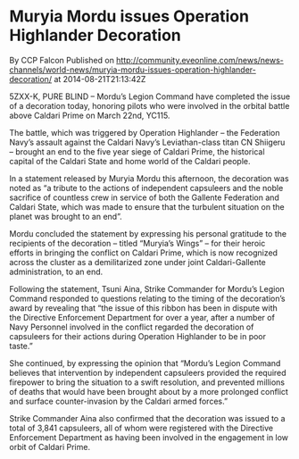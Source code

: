 # Muryia Mordu issues Operation Highlander Decoration
By CCP Falcon
Published on http://community.eveonline.com/news/news-channels/world-news/muryia-mordu-issues-operation-highlander-decoration/ at 2014-08-21T21:13:42Z

5ZXX-K, PURE BLIND – Mordu’s Legion Command have completed the issue of a decoration today, honoring pilots who were involved in the orbital battle above Caldari Prime on March 22nd, YC115.

The battle, which was triggered by Operation Highlander – the Federation Navy’s assault against the Caldari Navy’s Leviathan-class titan CN Shiigeru – brought an end to the five year siege of Caldari Prime, the historical capital of the Caldari State and home world of the Caldari people.

In a statement released by Muryia Mordu this afternoon, the decoration was noted as “a tribute to the actions of independent capsuleers and the noble sacrifice of countless crew in service of both the Gallente Federation and Caldari State, which was made to ensure that the turbulent situation on the planet was brought to an end”.&nbsp;

Mordu concluded the statement by expressing his personal gratitude to the recipients of the decoration – titled “Muryia’s Wings” – for their heroic efforts in bringing the conflict on Caldari Prime, which is now recognized across the cluster as a demilitarized zone under joint Caldari-Gallente administration, to an end.

Following the statement, Tsuni Aina, Strike Commander for Mordu’s Legion Command responded to questions relating to the timing of the decoration’s award by revealing that “the issue of this ribbon has been in dispute with the Directive Enforcement Department for over a year, after a number of Navy Personnel involved in the conflict regarded the decoration of capsuleers for their actions during Operation Highlander to be in poor taste.”&nbsp;

She continued, by expressing the opinion that “Mordu’s Legion Command believes that intervention by independent capsuleers provided the required firepower to bring the situation to a swift resolution, and prevented millions of deaths that would have been brought about by a more prolonged conflict and surface counter-invasion by the Caldari armed forces.”

Strike Commander Aina also confirmed that the decoration was issued to a total of 3,841 capsuleers, all of whom were registered with the Directive Enforcement Department as having been involved in the engagement in low orbit of Caldari Prime.

